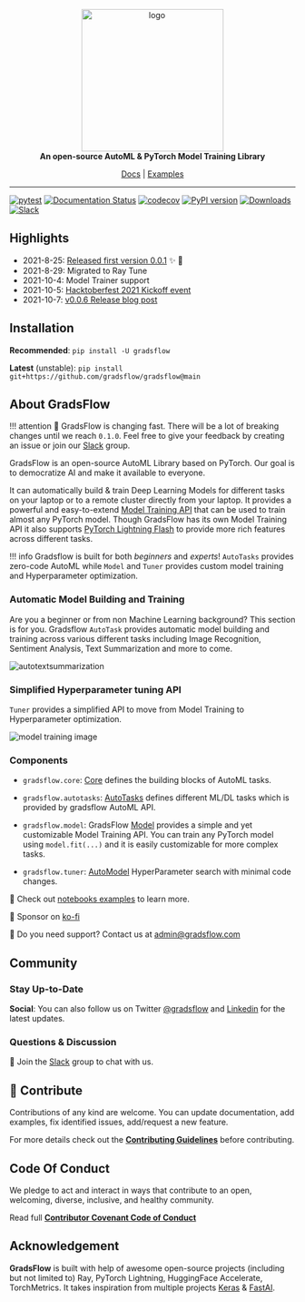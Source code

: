 <p align="center">
  <img width="250" alt="logo" src="https://ik.imagekit.io/gradsflow/logo/v2/gf-logo-gradsflow-orange_bv-f7gJu-up.svg"/>
  <br>
  <strong>An open-source AutoML & PyTorch Model Training Library</strong>
</p>
<p align="center">
  <a href="https://docs.gradsflow.com">Docs</a> |
  <a href="https://github.com/gradsflow/gradsflow/tree/main/examples">Examples</a>
</p>

---

[![pytest](https://github.com/gradsflow/gradsflow/actions/workflows/main.yml/badge.svg)](https://github.com/gradsflow/gradsflow/actions/workflows/main.yml)
[![Documentation Status](https://readthedocs.org/projects/gradsflow/badge/?version=latest)](https://gradsflow.readthedocs.io/en/latest/?badge=latest)
[![codecov](https://codecov.io/gh/gradsflow/gradsflow/branch/main/graph/badge.svg?token=uaB2xsf3pb)](https://codecov.io/gh/gradsflow/gradsflow)
[![PyPI version](https://badge.fury.io/py/gradsflow.svg)](https://badge.fury.io/py/gradsflow)
[![Downloads](https://pepy.tech/badge/gradsflow)](https://pepy.tech/project/gradsflow)
[![Slack](https://img.shields.io/badge/Slack-Join%20our%20community!-orange)](https://join.slack.com/t/gradsflow/shared_invite/zt-ulc0m0ef-xstzyowuTgYceVmFbJlBmg)


## Highlights

- 2021-8-25: [Released first version 0.0.1](https://pypi.org/project/gradsflow/) ✨ :tada:
- 2021-8-29: Migrated to Ray Tune
- 2021-10-4: Model Trainer support
- 2021-10-5: [Hacktoberfest 2021 Kickoff event](https://youtu.be/lVtxXyCAZ-4?t=2647)
- 2021-10-7: [v0.0.6 Release blog post](https://towardsdatascience.com/gradsflow-democratizing-ai-with-automl-9a8a75d6b7ea)

## Installation

**Recommended**: `pip install -U gradsflow`

**Latest** (unstable): `pip install git+https://github.com/gradsflow/gradsflow@main`

## About GradsFlow

!!! attention
    🚨 GradsFlow is changing fast. There will be a lot of breaking changes until we reach `0.1.0`.
    Feel free to give your feedback by creating an issue or join our [Slack](https://join.slack.com/t/gradsflow/shared_invite/zt-ulc0m0ef-xstzyowuTgYceVmFbJlBmg) group.

GradsFlow is an open-source AutoML Library based on PyTorch.
Our goal is to democratize AI and make it available to everyone.

It can automatically build & train Deep Learning Models for different tasks on your laptop or to a remote cluster
directly from your laptop.
It provides a powerful and easy-to-extend [Model Training API](https://docs.gradsflow.com/en/latest/gradsflow/models/model/)
that can be used to train almost any PyTorch model.
Though GradsFlow has its own Model Training API it also supports [PyTorch Lightning Flash](https://lightning-flash.readthedocs.io/en/latest)
to provide more rich features across different tasks.


!!! info
    Gradsflow is built for both *beginners* and *experts*! `AutoTasks` provides zero-code AutoML while
    `Model` and `Tuner` provides custom model training and Hyperparameter optimization.

### Automatic Model Building and Training
Are you a beginner or from non Machine Learning background? This section is for you. Gradsflow `AutoTask` provides
automatic model building and training across various different tasks
including Image Recognition, Sentiment Analysis, Text Summarization and more to come.

![autotextsummarization](https://ik.imagekit.io/gradsflow/docs/gf/autotextsummarization_9vRXj5mWG9P)


### Simplified Hyperparameter tuning API
`Tuner` provides a simplified API to move from Model Training to Hyperparameter optimization.

![model training image](https://ik.imagekit.io/gradsflow/docs/gf/gradsflow-model-training_B1HZpLFRv8.png)


### Components

- `gradsflow.core`: [Core](https://docs.gradsflow.com/en/latest/gradsflow/core/) defines the building blocks
of AutoML tasks.

- `gradsflow.autotasks`: [AutoTasks](https://docs.gradsflow.com/en/latest/gradsflow/tasks/) defines
different ML/DL tasks which is provided by gradsflow AutoML API.

- `gradsflow.model`: GradsFlow [Model](https://docs.gradsflow.com/en/latest/gradsflow/models/model/) provides a simple and
  yet customizable Model Training API.
  You can train any PyTorch model using `model.fit(...)` and it is easily customizable for more complex tasks.

- `gradsflow.tuner`: [AutoModel](https://docs.gradsflow.com/en/latest/gradsflow/tuner/) HyperParameter search with minimal code changes.


📑 Check out [notebooks examples](https://github.com/gradsflow/gradsflow/tree/main/examples/nbs) to learn more.

🧡 Sponsor on [ko-fi](https://ko-fi.com/aniketmaurya)

📧 Do you need support? Contact us at <admin@gradsflow.com>


## Community

### Stay Up-to-Date
**Social**: You can also follow us on Twitter [@gradsflow](https://twitter.com/gradsflow) and [Linkedin](https://www.linkedin.com/company/gradsflow) for the latest updates.

### Questions & Discussion
💬 Join the [Slack](https://join.slack.com/t/gradsflow/shared_invite/zt-ulc0m0ef-xstzyowuTgYceVmFbJlBmg) group to chat with us.


## 🤗 Contribute

Contributions of any kind are welcome.
You can update documentation, add examples, fix identified issues, add/request a new feature.

For more details check out the [**Contributing
Guidelines**](https://github.com/gradsflow/gradsflow/blob/master/CONTRIBUTING.md) before contributing.

## Code Of Conduct

We pledge to act and interact in ways that contribute to an open, welcoming, diverse, inclusive, and healthy community.

Read full [**Contributor Covenant Code of Conduct**](https://github.com/gradsflow/gradsflow/blob/master/CODE_OF_CONDUCT.md)

## Acknowledgement

**GradsFlow** is built with help of awesome open-source projects (including but not limited to) Ray,
PyTorch Lightning, HuggingFace Accelerate, TorchMetrics.
It takes inspiration from multiple projects [Keras](https://keras.io) & [FastAI](https://docs.fast.ai).
